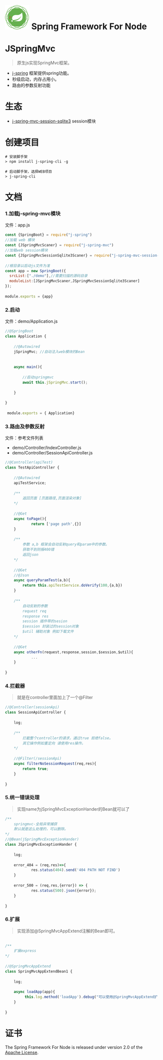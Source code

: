 # <img src="doc/spring-framework.png" width="80" height="80"> Spring Framework For Node

# JSpringMvc
> 原生js实现SpringMvc框架。

- [j-spring](https://gitee.com/woaianqi/j-spring) 框架提供spring功能。
- 秒级启动，内存占用小。
- 路由的参数反射功能

# 生态
- [j-spring-mvc-session-sqlite3](https://gitee.com/woaianqi/j-spring-mvc-session-sqlite3) session模块

# 创建项目
```shell
# 安装脚手架
> npm install j-spring-cli -g

# 启动脚手架，选择WEB项目
> j-spring-cli
```



# 文档
###  1.加载j-spring-mvc模块
文件：app.js
```js
const {SpringBoot} = require("j-spring")
//加载 web 模块
const {JSpringMvcScaner} = require("j-spring-mvc")
//加载web session模块
const {JSpringMvcSessionSqlite3Scaner} = require("j-spring-mvc-session-sqlite3")

//根目录以启动js文件为准
const app = new SpringBoot({
  srcList:["./demo"],//需要扫描的源码目录
  moduleList:[JSpringMvcScaner,JSpringMvcSessionSqlite3Scaner]
});

module.exports = {app}
```

###  2.启动
文件：demo/Application.js
```js
//@SpringBoot
class Application {

	//@Autowired
	jSpringMvc; //自动注入web模块的Bean


	async main(){

		//启动springmvc
		await this.jSpringMvc.start();

	}

}

 module.exports = { Application}
```

###  3.路由及参数反射
文件：参考文件列表
- demo/Controller/IndexController.js
- demo/Controller/SessionApiController.js

```js
//@Controller(apiTest)
class TestApiController {

	//@Autowired
	apiTestService;

	/**
		返回页面 [页面路径,页面渲染对象]
	*/

	//@Get
	async toPage(){
			return ['page path',{}]
	}

	/**
		参数 a,b 框架会自动反射query和param中的参数。
		获取不到则报400错
		返回json
	*/

	//@Get
	//@Json
	async queryParamTest(a,b){
		return this.apiTestService.doVerify(100,{a,b})
	}

	/**
		自动反射的参数
		request req
		response res
		session 插件带的sesion
		$session 封装过的session对象
		$util 辅助对象 例如下载文件
	*/

	//@Get
	async otherFn(request,response,session,$session,$util){
			...
	}

}
```

### 4.拦截器
> 就是在controller里面加上了一个@Filter

```js
//@Controller(sessionApi)
class SessionApiController {

	log;

	/**
		拦截整个controller的请求，通过true 拒绝false。
		其它操作例如重定向 请使用res操作。
	*/

	//@Filter(/sessionApi)
	async filterNoSessionRequest(req,res){
		return true;
	}

}

```


###  5.统一错误处理
> 实现name为jSpringMvcExceptionHander的Bean就可以了

```js
/**
	springmvc-全局异常捕获
	默认就是这么处理的，可以删除。
*/
//@Bean(jSpringMvcExceptionHander)
class JSpringMvcExceptionHander {

	log;

	error_404 = (req,res)=>{
			res.status(404).send('404 PATH NOT FIND')
	}

	error_500 = (req,res,{error}) => {
			res.status(500).json({error});
	}

}

```

###  6.扩展
> 实现添加@SpringMvcAppExtend注解的Bean即可。

```js

/**
	扩展express
*/

//@SpringMvcAppExtend
class SpringMvcAppExtendBean1 {

	log;

	async loadApp(app){
		 this.log.method('loadApp').debug("可以使用@SpringMvcAppExtend扩展express,可以存在多个！");
	}

}
```

# 证书

The Spring Framework For Node is released under version 2.0 of the [Apache License](https://www.apache.org/licenses/LICENSE-2.0).
